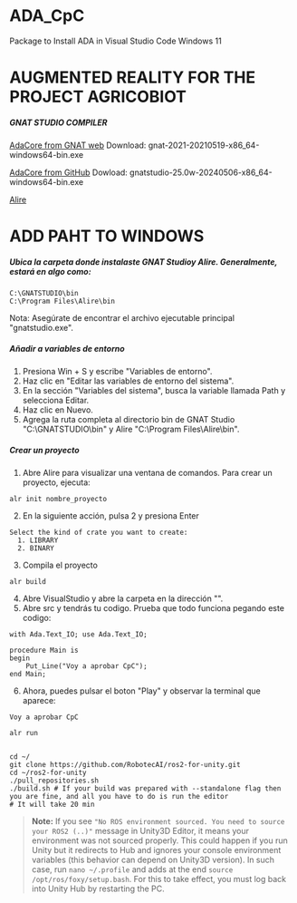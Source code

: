 # ADA_CpC
Package to Install ADA in Visual Studio Code Windows 11
# AUGMENTED REALITY FOR THE PROJECT AGRICOBIOT

##### GNAT STUDIO COMPILER
[AdaCore from GNAT web](https://www.adacore.com/download/more)
Download: gnat-2021-20210519-x86_64-windows64-bin.exe

[AdaCore from GitHub](https://github.com/AdaCore/gnatstudio/releases)
Dowload: gnatstudio-25.0w-20240506-x86_64-windows64-bin.exe

[Alire](https://alire.ada.dev/)

# ADD PAHT TO WINDOWS

##### Ubica la carpeta donde instalaste GNAT Studioy Alire. Generalmente, estará en algo como:
```
C:\GNATSTUDIO\bin
C:\Program Files\Alire\bin
```
Nota: Asegúrate de encontrar el archivo ejecutable principal "gnatstudio.exe".

##### Añadir a variables de entorno
1. Presiona Win + S y escribe "Variables de entorno".
2. Haz clic en "Editar las variables de entorno del sistema".
3. En la sección "Variables del sistema", busca la variable llamada Path y selecciona Editar.
4. Haz clic en Nuevo.
5. Agrega la ruta completa al directorio bin de GNAT Studio "C:\GNATSTUDIO\bin" y Alire "C:\Program Files\Alire\bin".

##### Crear un proyecto
1. Abre Alire para visualizar una ventana de comandos. Para crear un proyecto, ejecuta:
```
alr init nombre_proyecto
```
2. En la siguiente acción, pulsa 2 y presiona Enter
```
Select the kind of crate you want to create:
  1. LIBRARY
  2. BINARY
```
3. Compila el proyecto
```
alr build
```
4. Abre VisualStudio y abre la carpeta en la dirección "".
5. Abre src y tendrás tu codigo. Prueba que todo funciona pegando este codigo:
```
with Ada.Text_IO; use Ada.Text_IO;

procedure Main is
begin
    Put_Line("Voy a aprobar CpC");
end Main;
```
6. Ahora, puedes pulsar el boton "Play" y observar la terminal que aparece:
```
Voy a aprobar CpC
```


```
alr run
```
```

cd ~/
git clone https://github.com/RobotecAI/ros2-for-unity.git
cd ~/ros2-for-unity
./pull_repositories.sh
./build.sh # If your build was prepared with --standalone flag then you are fine, and all you have to do is run the editor
# It will take 20 min

``` 
> **Note:** If you see `"No ROS environment sourced. You need to source your ROS2 (..)"` message in Unity3D Editor, it means your environment was not sourced properly. This could happen if you run Unity but it redirects to Hub and ignores your console environment variables (this behavior can depend on Unity3D version). In such case, run `nano ~/.profile` and adds at the end `source /opt/ros/foxy/setup.bash`. For this to take effect, you must log back into Unity Hub by restarting the PC.
